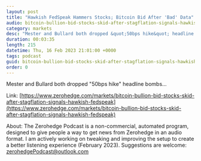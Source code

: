 ```yaml
---
layout: post
title: "Hawkish FedSpeak Hammers Stocks; Bitcoin Bid After 'Bad' Data"
audio: bitcoin-bullion-bid-stocks-skid-after-stagflation-signals-hawkish-fedspeak-0
category: markets
desc: "Mester and Bullard both dropped &quot;50bps hike&quot; headline bombs..."
duration: 00:03:35
length: 215
datetime: Thu, 16 Feb 2023 21:01:00 +0000
tags: podcast
guid: bitcoin-bullion-bid-stocks-skid-after-stagflation-signals-hawkish-fedspeak-0
order: 0
---
```

Mester and Bullard both dropped &quot;50bps hike&quot; headline bombs...

Link: [https://www.zerohedge.com/markets/bitcoin-bullion-bid-stocks-skid-after-stagflation-signals-hawkish-fedspeak](https://www.zerohedge.com/markets/bitcoin-bullion-bid-stocks-skid-after-stagflation-signals-hawkish-fedspeak)

About: The Zerohedge Podcast is a non-commercial, automated program, designed to give people a way to get news from Zerohedge in an audio format.  I am actively working on tweaking and improving the setup to create a better listening experience (February 2023).  Suggestions are welcome: [zerohedgePodcast@outlook.com](mailto:zerohedgePodcast@outlook.com)